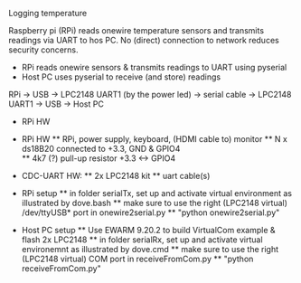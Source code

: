 Logging temperature

Raspberry pi (RPi) reads onewire temperature sensors and transmits readings via UART to hos PC.
No (direct) connection to network reduces security concerns.

* RPi reads onewire sensors & transmits readings to UART using pyserial 
* Host PC uses pyserial to receive (and store) readings  

RPi -> USB -> LPC2148 UART1 (by the power led) -> serial cable -> LPC2148 UART1 -> USB -> Host PC

* RPi HW
* RPi HW
** RPi, power supply, keyboard, (HDMI cable to) monitor
** N x ds18B20 connected to +3.3, GND & GPIO4  
** 4k7 (?) pull-up resistor +3.3 <-> GPIO4 

* CDC-UART HW: 
** 2x  LPC2148 kit
** uart cable(s)

* RPi setup 
** in folder serialTx, set up and activate virtual environment as illustrated by dove.bash
** make sure to use the right (LPC2148 virtual) /dev/ttyUSB* port in onewire2serial.py
** "python onewire2serial.py"


* Host PC setup 
** Use EWARM 9.20.2 to build VirtualCom example & flash 2x LPC2148
** in folder serialRx, set up and activate virtual environemnt as illustrated by dove.cmd
** make sure to use the right (LPC2148 virtual) COM port in receiveFromCom.py
** "python receiveFromCom.py"


